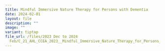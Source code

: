 ```yaml
---
title: Mindful Immersive Nature Therapy for Persons with Dementia
date: 2024-02-01
layout: file
description: ""
image: ""
variant: tiptap
file_url: /files/2023 Dec to 2024
  Feb/C_21_AHL_CCEA_2023__Mindful_Immersive_Nature_Therapy_for_Persons_with_Dementia.pdf
---
```

